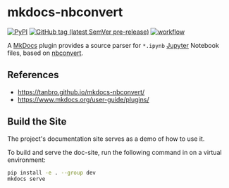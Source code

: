 # mkdocs-nbconvert

[![PyPI](https://img.shields.io/pypi/v/mkdocs-nbconvert.svg)](https://pypi.org/project/mkdocs-nbconvert/)
[![GitHub tag (latest SemVer pre-release)](https://img.shields.io/github/v/tag/tanbro/mkdocs-nbconvert)](https://github.com/tanbro/mkdocs-nbconvert)
[![workflow](https://github.com/tanbro/mkdocs-nbconvert/actions/workflows/workflow.yml/badge.svg)](https://github.com/tanbro/mkdocs-nbconvert/actions/workflows/workflow.yml)

A [MkDocs][] plugin provides a source parser for `*.ipynb` [Jupyter][] Notebook files, based on [nbconvert][].

## References

- <https://tanbro.github.io/mkdocs-nbconvert/>
- <https://www.mkdocs.org/user-guide/plugins/>

## Build the Site

The project's documentation site serves as a demo of how to use it.

To build and serve the doc-site, run the following command in on a virtual environment:

```bash
pip install -e . --group dev
mkdocs serve
```

[MkDocs]: http://www.mkdocs.org/
[Jupyter]: https://jupyter.org/
[nbconvert]: https://pypi.org/project/nbconvert/
